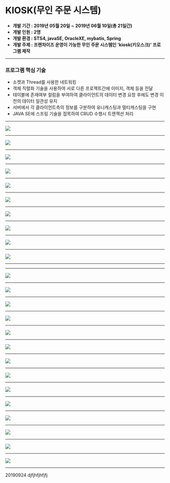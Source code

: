 # KIOSK(무인 주문 시스템)

<h4>
<ul>
<li>개발 기간 : 2019년 05월 20일 ~ 2019년 06월 10일(총 21일간)</li>
<li>개발 인원 : 2명</li>
<li>개발 환경 : STS4, javaSE, OracleXE, mybatis, Spring</li>
<li>개발 주제 : 프렌차이즈 운영이 가능한 무인 주문 시스템인 'kiosk(키오스크)' 프로그램 제작</li>
</ul>
<hr> 
</h4>
<h3>프로그램 핵심 기술</h3>
<ul>
<li>소켓과 Thread를 사용한 네트워킹</li>
<li>객체 직렬화 기술을 사용하여 서로 다른 프로젝트간에 이미지, 객체 등을 전달</li>
<li>테이블에 존재여부 컬럼을 부여하여 클라이언트의 데이터 변경 요청 후에도 변경 이전의 데이터 일관성 유지</li>
<li>서버에서 각 클라이언트측의 정보를 구분하여 유니캐스팅과 멀티캐스팅을 구현</li> 
<li>JAVA SE에 스프링 기술을 접목하여 CRUD 수행시 트랜잭션 처리</li>
</ul>
<hr>
<img src="https://postfiles.pstatic.net/MjAxOTA2MTNfMzcg/MDAxNTYwMzk0MzM3MDM4.cWPvcebecPjFad54UNZvvwqwQQwphwWJLT3YB88pGPYg.HXTqvGEXRWGq0pz8ZriglaVG7twBsow4Gbq46oSr8yYg.PNG.qwea8501/%EC%8A%AC%EB%9D%BC%EC%9D%B4%EB%93%9C1.PNG?type=w773" />
<hr>

<img src="https://postfiles.pstatic.net/MjAxOTA2MTNfMTU1/MDAxNTYwMzk0MzM3MDU0.WVkUuuLwg2npFDi8gMwGVdi-WP32lB1psDeRBiPxmXgg.9HvVQtI8hcJBziQfkkY-Efy95voIyk2zwxLe_9cXM2Ag.PNG.qwea8501/%EC%8A%AC%EB%9D%BC%EC%9D%B4%EB%93%9C2.PNG?type=w773" />
<hr>

<img src="https://postfiles.pstatic.net/MjAxOTA2MTNfMjkx/MDAxNTYwMzk0MzM3MTAx.DbdvuTcyAL29b8F3zM03q30OlW2tuKpgv16TRDtmwpkg.lJUTHRutMlF951K_VmQkRyjaGIcQd7gcKMkKqH4o_Qcg.PNG.qwea8501/%EC%8A%AC%EB%9D%BC%EC%9D%B4%EB%93%9C3.PNG?type=w773" />
<hr>

<img src="https://postfiles.pstatic.net/MjAxOTA2MTNfOSAg/MDAxNTYwMzk0MzM3MTAx.QeuYD6nb8VrjixujGA4oLKcGSGjSiw8UwlEZa-VCwl8g.2LxWwqN76dsy33eyZWL-kUZbvqaQ2g0Vr2UL32R_OxYg.PNG.qwea8501/%EC%8A%AC%EB%9D%BC%EC%9D%B4%EB%93%9C4.PNG?type=w773" />
<hr>

<img src="https://postfiles.pstatic.net/MjAxOTA2MTNfMzkg/MDAxNTYwMzk0MzM3MDYz.M2WJCGQrUW042gqthiMr44Uk2aHuxougljC5R2rCtSog.kf3XXLb76ha_HP5HfLHfBE-XIQ8fgG3VHTvnHtfjRsog.PNG.qwea8501/%EC%8A%AC%EB%9D%BC%EC%9D%B4%EB%93%9C5.PNG?type=w773" />
<hr>

<img src="https://postfiles.pstatic.net/MjAxOTA2MTNfMjEy/MDAxNTYwMzk0MzM3MDg3.zZdmj65_0jdg2CKdeCd-UIC7ZSwohBDzV21BaFu3_O8g.dFnZszXXz6bBMRfzL6lUjZdk6y3053ZbBVFtQFPLzh0g.PNG.qwea8501/%EC%8A%AC%EB%9D%BC%EC%9D%B4%EB%93%9C6.PNG?type=w773" />
<hr>

<img src="https://postfiles.pstatic.net/MjAxOTA2MTNfNDkg/MDAxNTYwMzk0MzM3MjM2.en_dHu_CTw_GSPsDM2N9X9sgBrecnV8JTJyQUc24Yq4g.EvsOQBpyI8r2HiYkwtco-G05d9HcKt_aDFaliUNNWlog.PNG.qwea8501/%EC%8A%AC%EB%9D%BC%EC%9D%B4%EB%93%9C7.PNG?type=w773" />
<hr>

<img src="https://postfiles.pstatic.net/MjAxOTA2MTNfMjkg/MDAxNTYwMzk0MzM3Mjgy.Is6XGiAuqBzh6Qk2RhgYekrW6PXslw4C5ethWcOhTxkg.BeF6FaV_KGzllg8FxheuyuHB_YpFdlKeYTmDZavcglcg.PNG.qwea8501/%EC%8A%AC%EB%9D%BC%EC%9D%B4%EB%93%9C8.PNG?type=w773" />
<hr>

<img src="https://postfiles.pstatic.net/MjAxOTA2MTNfMTY2/MDAxNTYwMzk0MzM3MzE0.h0DguZGnqDFZ64wuEaldINBKATnGcnWYqclI3PJ7Ppsg.281HTQhD7WwMIlDN6lQ5xz8k2bruRt8_H1GgaBVZt6wg.PNG.qwea8501/%EC%8A%AC%EB%9D%BC%EC%9D%B4%EB%93%9C9.PNG?type=w773" />
<hr>

<img src="https://postfiles.pstatic.net/MjAxOTA2MTNfMTAx/MDAxNTYwMzk0MzM3MzM3.Lz8tk1MksXAwBIwBCealzGyj_cuo_JNfdiAzwEr0YGwg.HKeevpGf3zpG_4oxcGLC0A5fGvhidO2WJNo6sY_oHBIg.PNG.qwea8501/%EC%8A%AC%EB%9D%BC%EC%9D%B4%EB%93%9C10.PNG?type=w773" />
<hr><hr>

<img src="https://postfiles.pstatic.net/MjAxOTA2MTNfMTcy/MDAxNTYwMzk0MzM3MzU1.eJxy6dDtk6UFdeaMbMb_AJlMd1cyVpWdGsq7Bm8im1gg.teTj-RyzwC_9M880-JCfA5fWOw4KbhlMc8aPIA3f_U4g.PNG.qwea8501/%EC%8A%AC%EB%9D%BC%EC%9D%B4%EB%93%9C11.PNG?type=w773" />
<hr>

<img src="https://postfiles.pstatic.net/MjAxOTA2MTNfMTY5/MDAxNTYwMzk0MzM3Mzg4.A-Ky8VFVzkTmXWh04qrhFDZO5UAbbL48B3a1d_dKdUAg.DutpjypZk-Zyply-rvpHpTHJb6hIaDPngzFog58oO5sg.PNG.qwea8501/%EC%8A%AC%EB%9D%BC%EC%9D%B4%EB%93%9C12.PNG?type=w773" />
<hr>

<img src="https://postfiles.pstatic.net/MjAxOTA2MTNfMTgw/MDAxNTYwMzk0MzM3NDQ5.zyQxs0ROz3-qjxwLJCVBg5XrOdXOXvDPa34a3a3Rb14g.1z9wUYLlCT8604_pegibp11NJWpU3IdTgvgsxD75W8sg.PNG.qwea8501/%EC%8A%AC%EB%9D%BC%EC%9D%B4%EB%93%9C13.PNG?type=w773" />
<hr>

<img src="https://postfiles.pstatic.net/MjAxOTA2MTNfMjYy/MDAxNTYwMzk0MzM3NTAw.r8WA9DeODJYhIDGlwWOS_FHFEJ-AJMYurHEY7f16WOkg.lVgmkI7WQnsmb7DJJx-SGGkiDb6XoejLYJpEHTBvSKAg.PNG.qwea8501/%EC%8A%AC%EB%9D%BC%EC%9D%B4%EB%93%9C14.PNG?type=w773" />
<hr>

<img src="https://postfiles.pstatic.net/MjAxOTA2MTNfMTgx/MDAxNTYwMzk0MzM3NTMy.1n5k3wgHcL3eFM960YooKqSlRtqtxiXDnwzeCrR5KN8g.YOIeE_-WlnLgrapaKZwmDaOphp_C08TiEx-Az0msW6sg.PNG.qwea8501/%EC%8A%AC%EB%9D%BC%EC%9D%B4%EB%93%9C15.PNG?type=w773" />
<hr>

<img src="https://postfiles.pstatic.net/MjAxOTA2MTNfMjI4/MDAxNTYwMzk0MzM3NTY3.U_G16mFQu2sha5kqzLqkk8p1sO84lLkYJwPLJyCBp_8g.QO_JVakUQTlSaw56o9BYkz5i-3qXVyQLnR82uLdPWQAg.PNG.qwea8501/%EC%8A%AC%EB%9D%BC%EC%9D%B4%EB%93%9C16.PNG?type=w773" />
<hr>

<img src="https://postfiles.pstatic.net/MjAxOTA2MTNfNDYg/MDAxNTYwMzk0MzM3NTk1.BjErxq9JmxXWraD_3UchKbk4G4KdYADmIT25RUZVXIkg.WgKd80d_u16vpf-4SiQ7yAIwcEga2zBddP4-It02QW0g.PNG.qwea8501/%EC%8A%AC%EB%9D%BC%EC%9D%B4%EB%93%9C17.PNG?type=w773" />
<hr>

<img src="https://postfiles.pstatic.net/MjAxOTA2MTNfMTI3/MDAxNTYwMzk0MzM3NTkz.dHec3it0d8b_DVg6QQH3bs02IjB5XFTfvSd7crdiFqgg.hNgg90boAugr6TMw6jPejGcL06cKGgW6owOm-8oQ7hAg.PNG.qwea8501/%EC%8A%AC%EB%9D%BC%EC%9D%B4%EB%93%9C18.PNG?type=w773" />
<hr>

<img src="https://postfiles.pstatic.net/MjAxOTA2MTNfMTky/MDAxNTYwMzk0MzM3NzIw.51ZRqROr96-04SM41U3jBgvEIsgzu1-AlRDiFuHeTrwg.WSOu-ncQgoliSOXaMhngxL03KxzDnEPmI6E6ODjTI18g.PNG.qwea8501/%EC%8A%AC%EB%9D%BC%EC%9D%B4%EB%93%9C19.PNG?type=w773" />
<hr>

<img src="https://postfiles.pstatic.net/MjAxOTA2MTNfODAg/MDAxNTYwMzk0MzM3NzQ2.5U7Zm3HwCxTkwLR0AMTkTEIBSXnmg7BphdvClOcPCk4g.prn2IEoHrt9fR83g5_fSiUwEAa_A9xM50DyraUO5FQcg.PNG.qwea8501/%EC%8A%AC%EB%9D%BC%EC%9D%B4%EB%93%9C20.PNG?type=w773" />
<hr>

<img src="https://postfiles.pstatic.net/MjAxOTA2MTNfMTI1/MDAxNTYwMzk0MzM3NzU4.CzACyREZWRyQeM0I8IoigfM1p6XLT-ToxVXV42_gV6Yg.CXGRf3095-puVrHGQQn1sKjfZ_-sb_8lBgtNlYE8H8sg.PNG.qwea8501/%EC%8A%AC%EB%9D%BC%EC%9D%B4%EB%93%9C21.PNG?type=w773" />
<hr>

<img src="https://postfiles.pstatic.net/MjAxOTA2MTNfMjI2/MDAxNTYwMzk0MzM3ODAx.hz5dTJH42hiH8lUJIcjHdyoYomVbA55Sz66L3NkYWF8g.sFFnQmPwhqENt6LZnJMQdaSbAjKqf-86SlxJWexdYM4g.PNG.qwea8501/%EC%8A%AC%EB%9D%BC%EC%9D%B4%EB%93%9C22.PNG?type=w773" />
<hr>

<img src="https://postfiles.pstatic.net/MjAxOTA2MTNfNTEg/MDAxNTYwMzk0MzM3ODA5.F1oJvxcJfK1X2XuSuoUYns0rUVUVRj9f3mazo21L-Q8g.5AdUs3S3UpXimcdpoW7aB_GtoerOd4YDGQH6cPlub98g.PNG.qwea8501/%EC%8A%AC%EB%9D%BC%EC%9D%B4%EB%93%9C23.PNG?type=w773" />
<hr>

<img src="https://postfiles.pstatic.net/MjAxOTA2MTNfMTAg/MDAxNTYwMzk0MzM3OTEw.1xonL_5mBOJ-tjsi18yqTUKAo9xQLhZdDj8pH4RplwMg.fXLBBfDv12OCpiJec4GUGQOapz_kA1t9VOyCocAC3qcg.PNG.qwea8501/%EC%8A%AC%EB%9D%BC%EC%9D%B4%EB%93%9C24.PNG?type=w773" />
<hr>		
20190924
djfjhfjhfjfj
